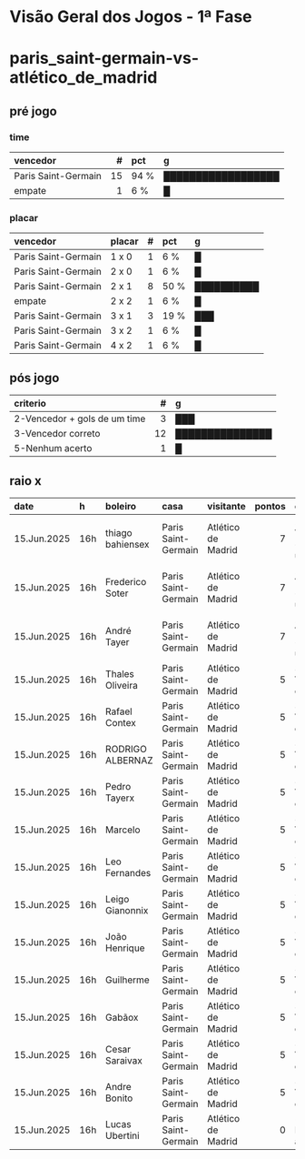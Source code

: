 # Visão Geral dos Jogos - 1ª Fase

# paris_saint-germain-vs-atlético_de_madrid

## pré jogo

### time

| vencedor            |   # | pct   | g                  |
|:--------------------|----:|:------|:-------------------|
| Paris Saint-Germain |  15 | 94 %  | ██████████████████ |
| empate              |   1 | 6 %   | █                  |

### placar

| vencedor            | placar   |   # | pct   | g          |
|:--------------------|:---------|----:|:------|:-----------|
| Paris Saint-Germain | 1 x 0    |   1 | 6 %   | █          |
| Paris Saint-Germain | 2 x 0    |   1 | 6 %   | █          |
| Paris Saint-Germain | 2 x 1    |   8 | 50 %  | ██████████ |
| empate              | 2 x 2    |   1 | 6 %   | █          |
| Paris Saint-Germain | 3 x 1    |   3 | 19 %  | ███        |
| Paris Saint-Germain | 3 x 2    |   1 | 6 %   | █          |
| Paris Saint-Germain | 4 x 2    |   1 | 6 %   | █          |

## pós jogo

| criterio                     |   # | g               |
|:-----------------------------|----:|:----------------|
| 2-Vencedor + gols de um time |   3 | ███             |
| 3-Vencedor correto           |  12 | ███████████████ |
| 5-Nenhum acerto              |   1 | █               |

## raio x

| date        | h   | boleiro          | casa                | visitante          |   pontos | criteiro                     | bol_placar   | bol_time            | real_placar   | real_time           |
|:------------|:----|:-----------------|:--------------------|:-------------------|---------:|:-----------------------------|:-------------|:--------------------|:--------------|:--------------------|
| 15.Jun.2025 | 16h | thiago bahiensex | Paris Saint-Germain | Atlético de Madrid |        7 | 2-Vencedor + gols de um time | 2 x 0        | Paris Saint-Germain | 4 x 0         | Paris Saint-Germain |
| 15.Jun.2025 | 16h | Frederico Soter  | Paris Saint-Germain | Atlético de Madrid |        7 | 2-Vencedor + gols de um time | 1 x 0        | Paris Saint-Germain | 4 x 0         | Paris Saint-Germain |
| 15.Jun.2025 | 16h | André Tayer      | Paris Saint-Germain | Atlético de Madrid |        7 | 2-Vencedor + gols de um time | 4 x 2        | Paris Saint-Germain | 4 x 0         | Paris Saint-Germain |
| 15.Jun.2025 | 16h | Thales Oliveira  | Paris Saint-Germain | Atlético de Madrid |        5 | 3-Vencedor correto           | 2 x 1        | Paris Saint-Germain | 4 x 0         | Paris Saint-Germain |
| 15.Jun.2025 | 16h | Rafael Contex    | Paris Saint-Germain | Atlético de Madrid |        5 | 3-Vencedor correto           | 3 x 1        | Paris Saint-Germain | 4 x 0         | Paris Saint-Germain |
| 15.Jun.2025 | 16h | RODRIGO ALBERNAZ | Paris Saint-Germain | Atlético de Madrid |        5 | 3-Vencedor correto           | 3 x 1        | Paris Saint-Germain | 4 x 0         | Paris Saint-Germain |
| 15.Jun.2025 | 16h | Pedro Tayerx     | Paris Saint-Germain | Atlético de Madrid |        5 | 3-Vencedor correto           | 2 x 1        | Paris Saint-Germain | 4 x 0         | Paris Saint-Germain |
| 15.Jun.2025 | 16h | Marcelo          | Paris Saint-Germain | Atlético de Madrid |        5 | 3-Vencedor correto           | 3 x 1        | Paris Saint-Germain | 4 x 0         | Paris Saint-Germain |
| 15.Jun.2025 | 16h | Leo Fernandes    | Paris Saint-Germain | Atlético de Madrid |        5 | 3-Vencedor correto           | 2 x 1        | Paris Saint-Germain | 4 x 0         | Paris Saint-Germain |
| 15.Jun.2025 | 16h | Leigo Gianonnix  | Paris Saint-Germain | Atlético de Madrid |        5 | 3-Vencedor correto           | 3 x 2        | Paris Saint-Germain | 4 x 0         | Paris Saint-Germain |
| 15.Jun.2025 | 16h | João Henrique    | Paris Saint-Germain | Atlético de Madrid |        5 | 3-Vencedor correto           | 2 x 1        | Paris Saint-Germain | 4 x 0         | Paris Saint-Germain |
| 15.Jun.2025 | 16h | Guilherme        | Paris Saint-Germain | Atlético de Madrid |        5 | 3-Vencedor correto           | 2 x 1        | Paris Saint-Germain | 4 x 0         | Paris Saint-Germain |
| 15.Jun.2025 | 16h | Gabãox           | Paris Saint-Germain | Atlético de Madrid |        5 | 3-Vencedor correto           | 2 x 1        | Paris Saint-Germain | 4 x 0         | Paris Saint-Germain |
| 15.Jun.2025 | 16h | Cesar Saraivax   | Paris Saint-Germain | Atlético de Madrid |        5 | 3-Vencedor correto           | 2 x 1        | Paris Saint-Germain | 4 x 0         | Paris Saint-Germain |
| 15.Jun.2025 | 16h | Andre Bonito     | Paris Saint-Germain | Atlético de Madrid |        5 | 3-Vencedor correto           | 2 x 1        | Paris Saint-Germain | 4 x 0         | Paris Saint-Germain |
| 15.Jun.2025 | 16h | Lucas Ubertini   | Paris Saint-Germain | Atlético de Madrid |        0 | 5-Nenhum acerto              | 2 x 2        | empate              | 4 x 0         | Paris Saint-Germain |